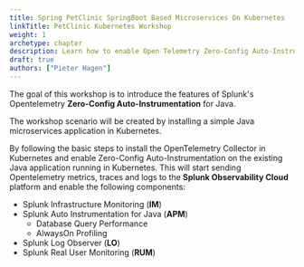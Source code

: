 ```yaml
---
title: Spring PetClinic SpringBoot Based Microservices On Kubernetes
linkTitle: PetClinic Kubernetes Workshop
weight: 1
archetype: chapter
description: Learn how to enable Open Telemetry Zero-Config Auto-Instrumention for your Java-based application running in Kubernetes. Experience real-time monitoring to help you maximize application behavior with end-to-end visibility.
draft: true
authors: ["Pieter Hagen"]
---
```


The goal of this workshop is to introduce the features of Splunk's Opentelemetry **Zero-Config Auto-Instrumentation** for Java.

The workshop scenario will be created by installing a simple Java microservices application in Kubernetes.

By following the basic steps to install the OpenTelemetry Collector in Kubernetes and enable Zero-Config Auto-Instrumentation on the existing Java application running in Kubernetes.  This  will start sending Opentelemetry metrics, traces and logs to the **Splunk Observability Cloud** platform and enable the following components:

* Splunk Infrastructure Monitoring (**IM**)
* Splunk Auto Instrumentation for Java (**APM**)
  * Database Query Performance
  * AlwaysOn Profiling
* Splunk Log Observer (**LO**)
* Splunk Real User Monitoring (**RUM**)
